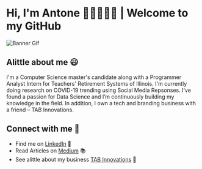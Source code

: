 # Hi, I'm Antone 👋🏾👨🏾‍💻 | Welcome to my GitHub

![Banner Gif](https://github.com/antoneev/antoneev/blob/master/GitHub%20Readme%20Banner.gif)

## Alittle about me :smiley:
I'm a Computer Science master's candidate along with a Programmer Analyst Intern for Teachers' Retirement Systems of Illinois.  I'm currently doing research on COVID-19 trending using Social Media Repsonses. I’ve found a passion for Data Science and I’m continuously building my knowledge in the field. In addition, I own a tech and branding business with a friend – TAB Innovations.

## Connect with me :iphone:
* Find me on <a href="https://www.linkedin.com/in/antoneev/">LinkedIn</a> :briefcase:
* Read Articles on <a href="https://medium.com/@antoneev65">Medium</a> :books:
* See alittle about my business <a href="https://tabinnovations.com/">TAB Innovations</a> :office:
